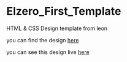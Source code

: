 # Elzero_First_Template
HTML &amp; CSS Design template from leon

you can find the design [here](https://www.graphberry.com/item/leon-psd-agency-template)

you can see this design live [here](https://codepen.io/maheraladdin/pen/MWVpOwp)

